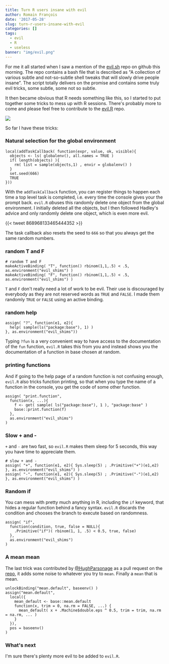 ```yaml
---
title: Turn R users insane with evil
author: Romain François
date: '2017-05-28'
slug: turn-r-users-insane-with-evil
categories: []
tags:
  - evil
  - R
  - useless
banner: "img/evil.png"
---
```


For me it all started when I saw a mention of the [evil.sh](https://github.com/mathiasbynens/evil.sh)
repo on github this morning. The repo contains a bash file that is described as "A collection of various subtle and not-so-subtle shell tweaks that will slowly drive people insane". The script totally 
delivers on the promise and contains some truly evil tricks, some subtle, some not so subtle. 

It then became obvious that R needs something like this, so I started to put together 
some tricks to mess up with R sessions. There's probably more to come and please feel free
to contribute to the [evil.R](https://github.com/romainfrancois/evil.R) repo. 

![](/img/evil.png)

So far I have these tricks: 

### Natural selection for the global environment

```
local(addTaskCallback( function(expr, value, ok, visible){ 
  objects <- ls( globalenv(), all.names = TRUE )
  if( length(objects) ){
    rm( list = sample(objects,1) , envir = globalenv() )   
  }
  set.seed(666)
  TRUE 
}))
```

With the `addTaskCallback` function, you can register things to happen each time 
a top level task is completed, i.e. every time the console gives your the prompt back. 
`evil.R` *ab*uses this randomly delete one object from the global environment. 
I initially deleted all the objects, but I then followed Hadley's advice and 
only randomly delete one object, which is even more evil. 

{{< tweet 868968133465444352 >}}

The task callback also resets the seed to `666` so that you always get the 
same random numbers. 

### random T and F


```
# random T and F
makeActiveBinding( "T", function() rbinom(1,1,.5) < .5, as.environment("evil_shims") )
makeActiveBinding( "F", function() rbinom(1,1,.5) < .5, as.environment("evil_shims") )
```

`T` and `F` don't really need a lot of work to be evil. Their use is 
discouraged by everybody as they are not reserved words as `TRUE` and `FALSE`. 
I made them randomly `TRUE` or `FALSE` using an active binding. 


### random help 

```
assign( "?", function(e1, e2){
  help( sample(ls("package:base"), 1) )
}, as.environment("evil_shims"))
```

Typing `?fun` is a very convenient way to have access to the documentation of 
the `fun` function, `evil.R` takes this from you and instead shows you the documentation 
of a function in base chosen at random. 

### printing functions

And if going to the help page of a random function is not confusing enough, `evil.R` also 
tricks function printing, so that when you type the name of a function in the console, you 
get the code of some other function. 

```
assign( "print.function", 
  function(x, ...){ 
    f <- get( sample( ls("package:base"), 1 ), "package:base" )
    base::print.function(f) 
  }, 
  as.environment("evil_shims") 
)
```

### Slow + and -

`+` and `-` are two fast, so `evil.R` makes them sleep for 5 seconds, this way you have time 
to appreciate them. 

```
# slow + and -
assign( "+", function(e1, e2){ Sys.sleep(5) ; .Primitive("+")(e1,e2) }, as.environment("evil_shims") )
assign( "-", function(e1, e2){ Sys.sleep(5) ; .Primitive("-")(e1,e2) }, as.environment("evil_shims") )
```

### Random if

You can mess with pretty much anything in R, including the `if` keyword, that 
hides a regular function behind a fancy syntax. `evil.R` discards the condition and chooses the 
branch to execute based on randomness. 

```
assign( "if",
  function(condition, true, false = NULL){
    .Primitive("if")( rbinom(1, 1, .5) < 0.5, true, false)
  },
  as.environment("evil_shims")
)
```

### A mean mean

The last trick was contributed by [@HughParsonage](https://github.com/HughParsonage) 
as a pull request on the [repo](https://github.com/romainfrancois/evil.R), 
it adds some noise to whatever you try to `mean`. Finally a `mean` that is mean. 

```
unlockBinding("mean.default", baseenv() )
assign("mean.default", 
  local({
    mean_default <- base::mean.default
    function(x, trim = 0, na.rm = FALSE, ...) {
      mean_default( x + .Machine$double.eps ^ 0.5, trim = trim, na.rm = na.rm, ... )
    }
  }), 
  pos = baseenv()
)
```

### What's next

I'm sure there's plenty more evil to be added to `evil.R`. 



